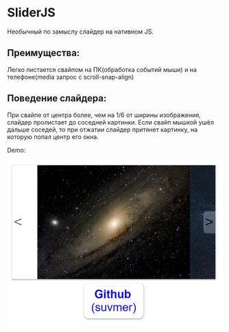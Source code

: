 # SliderJS
Необычный по замыслу слайдер на нативном JS.

## Преимущества:
Легко листается свайпом на ПК(обработка событий мыши) и на телефоне(media запрос с scroll-snap-align)

## Поведение слайдера:
При свайпе от центра более, чем на 1/6 от ширины изображения, слайдер пролистает до соседней картинки.
Если свайп мышкой ушёл дальше соседей, то при отжатии слайдер притянет картинку, на которую попал центр его окна.

Demo: 

![Screenshot](sliderjs.png)

